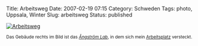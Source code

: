 Title: Arbeitsweg
Date: 2007-02-19 07:15
Category: Schweden
Tags: photo, Uppsala, Winter
Slug: arbeitsweg
Status: published

[![Arbeitsweg](/pic/snowpanoangstr_s.jpg "Arbeitsweg")](/pic/snowpanoangstr_l.jpg)

<small>Das Gebäude rechts im Bild ist das [*Ångström
Lab*](http://www.angstrom.uu.se/om_angstrom/extbilder.php?lang=en), in
dem sich mein
[Arbeitsplatz](http://www.fiket.de/2007/01/19/tischstoeckchen/)
versteckt.</small>

